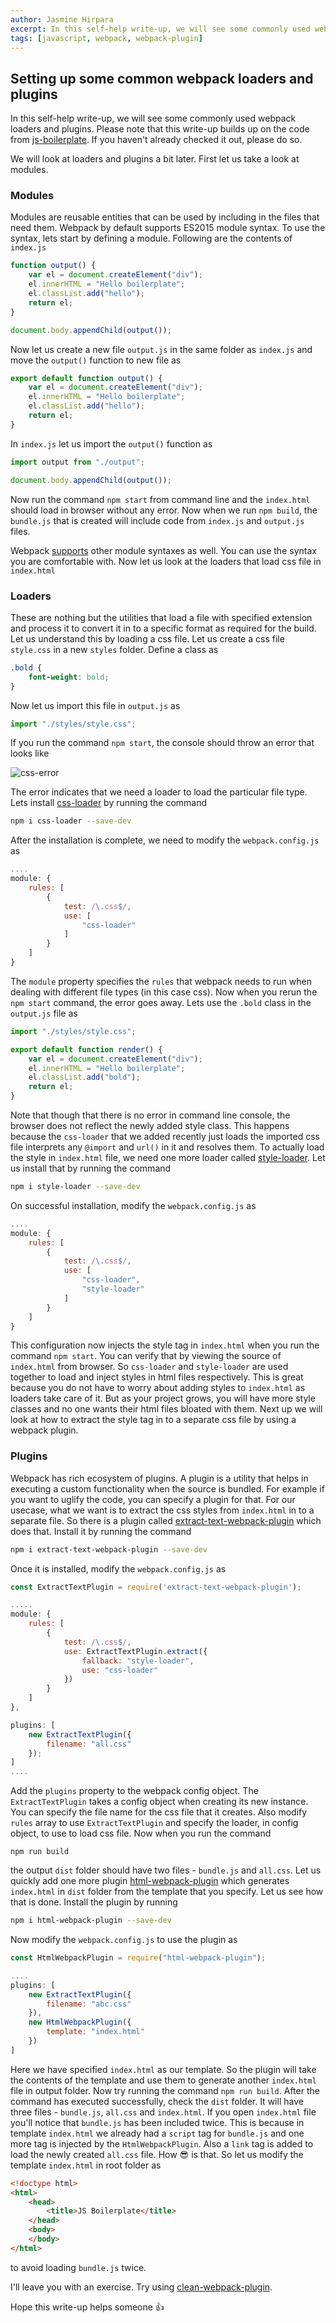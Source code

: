 ```yaml
---
author: Jasmine Hirpara
excerpt: In this self-help write-up, we will see some commonly used webpack loaders and plugins
tags: [javascript, webpack, webpack-plugin]
---
```


## Setting up some common webpack loaders and plugins

In this self-help write-up, we will see some commonly used webpack loaders and plugins. Please note that this write-up builds up on the code from [js-boilerplate](https://github.com/jazzominy/js-boilerplate). If you haven't already checked it out, please do so.

We will look at loaders and plugins a bit later. First let us take a look at modules.

### Modules

Modules are reusable entities that can be used by including in the files that need them. Webpack by default supports ES2015 module syntax. To use the syntax, lets start by defining a module. Following are the contents of `index.js`
	
```javascript
function output() {
    var el = document.createElement("div");
    el.innerHTML = "Hello boilerplate";
    el.classList.add("hello");
    return el;
}

document.body.appendChild(output());
```

Now let us create a new file `output.js` in the same folder as `index.js` and move the `output()` function to new file as

```javascript
export default function output() {
    var el = document.createElement("div");
    el.innerHTML = "Hello boilerplate";
    el.classList.add("hello");
    return el;
}
```

In `index.js` let us import the `output()` function as 

```javascript
import output from "./output";

document.body.appendChild(output());
```
	
Now run the command `npm start` from command line and the `index.html` should load in browser without any error. Now when we run `npm build`, the `bundle.js` that is created will include code from `index.js` and `output.js` files.

Webpack [supports](https://webpack.js.org/api/module-methods/) other module syntaxes as well. You can use the syntax you are comfortable with. Now let us look at the loaders that load css file in `index.html`

### Loaders

These are nothing but the utilities that load a file with specified extension and process it to convert it in to a specific format as required for the build. Let us understand this by loading a css file. Let us create a css file `style.css` in a new `styles` folder. Define a class as 

```css
.bold {
    font-weight: bold;
}
```

Now let us import this file in `output.js` as 

```javascript
import "./styles/style.css";
```
	
If you run the command `npm start`, the console should throw an error that looks like

![css-error](/assets/img/css-error.png)

The error indicates that we need a loader to load the particular file type. Lets install [css-loader](https://webpack.js.org/loaders/css-loader/) by running the command

```bash
npm i css-loader --save-dev
```
	
After the installation is complete, we need to modify the `webpack.config.js` as 

```javascript
....
module: {
    rules: [
        {
            test: /\.css$/,
            use: [
                "css-loader"
            ]
        }
    ]
}
```

The `module` property specifies the `rules` that webpack needs to run when dealing with different file types (in this case css). Now when you rerun the `npm start` command, the error goes away. Lets use the `.bold` class in the `output.js` file as 

```javascript
import "./styles/style.css";

export default function render() {
    var el = document.createElement("div");
    el.innerHTML = "Hello boilerplate";
    el.classList.add("bold");
    return el;
}
```
	
Note that though that there is no error in command line console, the browser does not reflect the newly added style class. This happens because the `css-loader` that we added recently just loads the imported css file interprets any `@import` and `url()` in it and resolves them. To actually load the style in `index.html` file, we need one more loader called [style-loader](https://webpack.js.org/loaders/style-loader/). Let us install that by running the command

```bash
npm i style-loader --save-dev
```
	
On successful installation, modify the `webpack.config.js` as 

```javascript
....
module: {
    rules: [
        {
            test: /\.css$/,
            use: [
                "css-loader",
                "style-loader"
            ]
        }
    ]
}
```
	
This configuration now injects the style tag in `index.html` when you run the command `npm start`. You can verify that by viewing the source of `index.html` from browser. So `css-loader` and `style-loader` are used together to load and inject styles in html files respectively. This is great because you do not have to worry about adding styles to `index.html` as loaders take care of it. But as your project grows, you will have more style classes and no one wants their html files bloated with them. Next up we will look at how to extract the style tag in to a separate css file by using a webpack plugin.

### Plugins

Webpack has rich ecosystem of plugins. A plugin is a utility that helps in executing a custom functionality when the source is bundled. For example if you want to uglify the code, you can specify a plugin for that. For our usecase, what we want is to extract the css styles from `index.html` in to a separate file. So there is a plugin called [extract-text-webpack-plugin](https://www.npmjs.com/package/extract-text-webpack-plugin) which does that. Install it by running the command

```bash
npm i extract-text-webpack-plugin --save-dev
```
	
Once it is installed, modify the `webpack.config.js` as

```javascript
const ExtractTextPlugin = require('extract-text-webpack-plugin');

.....
module: {
    rules: [
        {
            test: /\.css$/,
            use: ExtractTextPlugin.extract({
                fallback: "style-loader",
                use: "css-loader"
            })
        }
    ]
},

plugins: [
    new ExtractTextPlugin({
        filename: "all.css"
    });
]
....
```
	
Add the `plugins` property to the webpack config object. The `ExtractTextPlugin` takes a config object when creating its new instance. You can specify the file name for the css file that it creates. Also modify `rules` array to use `ExtractTextPlugin` and specify the loader, in config object, to use to load css file. Now when you run the command

`npm run build`

the output `dist` folder should have two files - `bundle.js` and `all.css`. Let us quickly add one more plugin [html-webpack-plugin](https://www.npmjs.com/package/html-webpack-plugin) which generates `index.html` in `dist` folder from the template that you specify. Let us see how that is done. Install the plugin by running

```bash
npm i html-webpack-plugin --save-dev
```

Now modify the `webpack.config.js` to use the plugin as

```javascript
const HtmlWebpackPlugin = require("html-webpack-plugin");

....
plugins: [
    new ExtractTextPlugin({
        filename: "abc.css"
    }),
    new HtmlWebpackPlugin({
        template: "index.html"
    })
]
```

Here we have specified `index.html` as our template. So the plugin will take the contents of the template and use them to generate another `index.html` file in output folder.
Now try running the command `npm run build`. After the command has executed successfully, check the `dist` folder. It will have three files - `bundle.js`, `all.css` and `index.html`. If you open `index.html` file you'll notice that `bundle.js` has been included twice. This is because in template `index.html` we already had a `script` tag for `bundle.js` and one more tag is injected by the `HtmlWebpackPlugin`. Also a `link` tag is added to load the newly created `all.css` file. How :sunglasses: is that. So let us modify the template `index.html` in root folder as

```html
<!doctype html>
<html>
    <head>
        <title>JS Boilerplate</title>
    </head>
    <body>
    </body>
</html>
```

to avoid loading `bundle.js` twice.

I'll leave you with an exercise. Try using [clean-webpack-plugin](https://www.npmjs.com/package/clean-webpack-plugin).

Hope this write-up helps someone 👍